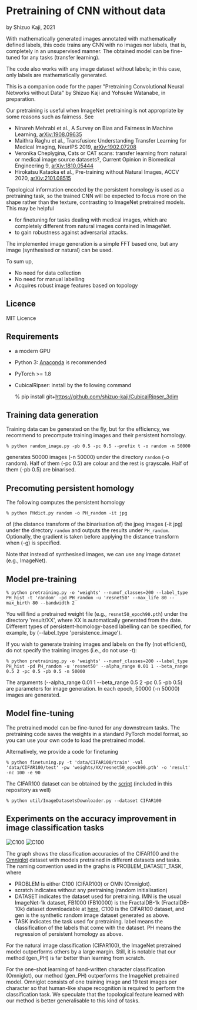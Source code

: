 # Pretraining of CNN without data
by Shizuo Kaji, 2021

With mathematically generated images annotated with mathematically defined labels,
this code trains any CNN with no images nor labels, that is, completely in an unsupervised manner.
The obtained model can be fine-tuned for any tasks (transfer learning).

The code also works with any image dataset without labels; in this case, only labels are mathematically generated.

This is a companion code for the paper "Pretraining Convolutional Neural Networks without Data" by Shizuo Kaji and
Yohsuke Watanabe, in preparation.


Our pretraining is useful when ImageNet pretraining is not appropriate by some reasons such as fairness.
See
- Ninareh Mehrabi et al., A Survey on Bias and Fairness in Machine Learning, [arXiv:1908.09635](https://arxiv.org/abs/1908.09635)
- Maithra Raghu et al., Transfusion: Understanding Transfer Learning for Medical Imaging, NeurIPS 2019, [arXiv:1902.07208](https://arxiv.org/abs/1902.07208)
- Veronika Cheplygina, Cats or CAT scans: transfer learning from natural or medical image source datasets?, Current Opinion in Biomedical Engineering 9, [arXiv:1810.05444](https://arxiv.org/abs/1810.05444)
- Hirokatsu Kataoka et al., Pre-training without Natural Images, ACCV 2020, [arXiv:2101.08515](https://arxiv.org/abs/2101.08515)



Topological information encoded by the persistent homology is used as a pretraining task, 
so the trained CNN will be expected to focus more on the shape rather than the texture, contrasting to ImageNet pretrained models.
This may be helpful 
- for finetuning for tasks dealing with medical images, which are completely different from natural images contained in ImageNet.
- to gain robustness against adversarial attacks.

The implemented image generation is a simple FFT based one, but any image (synthesised or natural) can be used.

To sum up,
- No need for data collection
- No need for manual labelling
- Acquires robust image features based on topology


## Licence
MIT Licence

## Requirements
- a modern GPU
- Python 3: [Anaconda](https://anaconda.org) is recommended
- PyTorch >= 1.8
- CubicalRipser: install by the following command

    % pip install git+https://github.com/shizuo-kaji/CubicalRipser_3dim

## Training data generation
Training data can be generated on the fly, but for the efficiency,
we recommend to precompute training images and their persistent homology.

    % python random_image.py -pb 0.5 -pc 0.5 --prefix t -o random -n 50000

generates 50000 images (-n 50000) under the directory `random` (-o random). 
Half of them (-pc 0.5) are colour and the rest is grayscale.
Half of them (-pb 0.5) are binarised.

## Precomuting persistent homology
The following computes the persistent homology

    % python PHdict.py random -o PH_random -it jpg

of (the distance transform of the binarisation of) the jpeg images (-it jpg) under the directory `random` and outputs the results under `PH_random`.
Optionally, the gradient is taken before applying the distance transform when (-g) is specified.

Note that instead of synthesised images, we can use any image dataset (e.g., ImageNet).

## Model pre-training

    % python pretraining.py -o 'weights' --numof_classes=200 --label_type PH_hist -t 'random' -pd PH_random -u 'resnet50' --max_life 80 --max_birth 80 --bandwidth 2

You will find a pretrained weight file (e.g., `resnet50_epoch90.pth`) under the directory 'result/XX', where XX is automatically generated from the date.
Different types of persistent-homology-based labelling can be specified, for example, by (--label_type 'persistence_image').

If you wish to generate training images and labels on the fly (not efficient), do not specify the training images (i.e., do not use -t):

    % python pretraining.py -o 'weights' --numof_classes=200 --label_type PH_hist -pd PH_random -u 'resnet50' --alpha_range 0.01 1 --beta_range 0.5 2 -pc 0.5 -pb 0.5 -n 50000

The arguments (--alpha_range 0.01 1 --beta_range 0.5 2 -pc 0.5 -pb 0.5) are parameters for image generation. 
In each epoch, 50000 (-n 50000) images are generated.

## Model fine-tuning
The pretrained model can be fine-tuned for any downstream tasks.
The pretraining code saves the weights in a standard PyTorch model format, so you can use your own code to load the pretrained model.

Alternatively, we provide a code for finetuning

    % python finetuning.py -t 'data/CIFAR100/train' -val 'data/CIFAR100/test' -pw 'weights/XX/resnet50_epoch90.pth' -o 'result' -nc 100 -e 90

The CIFAR100 dataset can be obtained by the [script](https://github.com/chatflip/ImageRecognitionDataset) (included in this repository as well)

    % python util/ImageDatasetsDownloader.py --dataset CIFAR100


## Experiments on the accuracy improvement in image classification tasks

![C100](https://github.com/shizuo-kaji/PretrainCNNwithNoData/blob/master/demo/C100.jpg?raw=true)
![C100](https://github.com/shizuo-kaji/PretrainCNNwithNoData/blob/master/demo/omniglot.jpg?raw=true)

The graph shows the classification accuracies of the CIFAR100 and the [Omniglot](https://github.com/brendenlake/omniglot) dataset 
with models pretrained in different datasets and tasks.
The naming convention used in the graphs is PROBLEM_DATASET_TASK, where
- PROBLEM is either C100 (CIFAR100) or OMN (Omniglot).
- scratch indicates without any pretraining (random initialisation)
- DATASET indicates the dataset used for pretraining. 
IMN is the usual ImageNet-1k dataset, 
FB1000 (FB10000) is the FractalDB-1k (FractalDB-10k) dataset downloadable at [here](https://hirokatsukataoka16.github.io/Pretraining-without-Natural-Images/),
C100 is the CIFAR100 dataset,
and gen is the synthetic random image dataset generated as above.
- TASK indicates the task used for pretraining.
label means the classification of the labels that come with the dataset.
PH means the regression of persistent homology as above.

For the natural image classification (CIFAR100), the ImageNet pretrained model outperforms others by a large margin.
Still, it is notable that our method (gen_PH) is far better than learning from scratch.

For the one-shot learning of hand-written character classification (Omniglot), our method (gen_PH) outperforms the ImageNet pretrained model. 
Omniglot consists of one training image and 19 test images per character so that human-like shape recognition is required to perform the classification task.
We speculate that the topological feature learned with our method is better generalisable to this kind of tasks.

